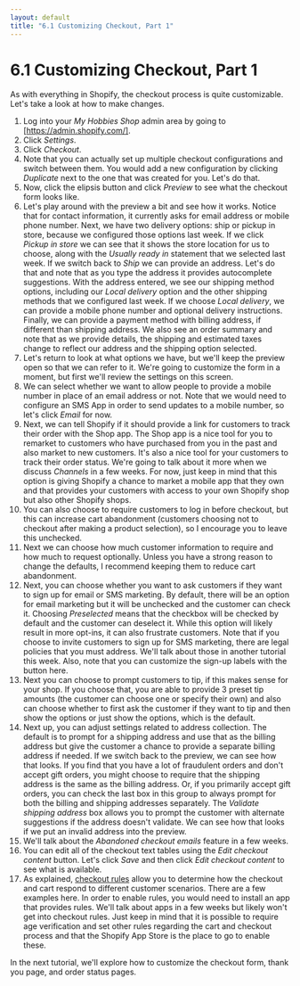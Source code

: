 ```yaml
---
layout: default
title: "6.1 Customizing Checkout, Part 1"
---
```


# 6.1 Customizing Checkout, Part 1

As with everything in Shopify, the checkout process is quite customizable. Let's take a look at how to make changes.

1. Log into your _My Hobbies Shop_ admin area by going to [https://admin.shopify.com/].
2. Click _Settings_.
3. Click _Checkout_.
4. Note that you can actually set up multiple checkout configurations and switch between them. You would add a new configuration by clicking _Duplicate_ next to the one that was created for you. Let's do that.
5. Now, click the elipsis button and click _Preview_ to see what the checkout form looks like.
6. Let's play around with the preview a bit and see how it works. Notice that for contact information, it currently asks for email address or mobile phone number. Next, we have two delivery options: ship or pickup in store, because we configured those options last week. If we click _Pickup in store_ we can see that it shows the store location for us to choose, along with the _Usually ready in_ statement that we selected last week. If we switch back to _Ship_ we can provide an address. Let's do that and note that as you type the address it provides autocomplete suggestions. With the address entered, we see our shipping method options, including our _Local delivery_ option and the other shipping methods that we configured last week. If we choose _Local delivery_, we can provide a mobile phone number and optional delivery instructions. Finally, we can provide a payment method with billing address, if different than shipping address. We also see an order summary and note that as we provide details, the shipping and estimated taxes change to reflect our address and the shipping option selected.
7. Let's return to look at what options we have, but we'll keep the preview open so that we can refer to it. We're going to customize the form in a moment, but first we'll review the settings on this screen.
8. We can select whether we want to allow people to provide a mobile number in place of an email address or not. Note that we would need to configure an SMS App in order to send updates to a mobile number, so let's click _Email_ for now.
9. Next, we can tell Shopify if it should provide a link for customers to track their order with the Shop app. The Shop app is a nice tool for you to remarket to customers who have purchased from you in the past and also market to new customers. It's also a nice tool for your customers to track their order status. We're going to talk about it more when we discuss _Channels_ in a few weeks. For now, just keep in mind that this option is giving Shopify a chance to market a mobile app that they own and that provides your customers with access to your own Shopify shop but also other Shopify shops.
10. You can also choose to require customers to log in before checkout, but this can increase cart abandonment (customers choosing not to checkout after making a product selection), so I encourage you to leave this unchecked.
11. Next we can choose how much customer information to require and how much to request optionally. Unless you have a strong reason to change the defaults, I recommend keeping them to reduce cart abandonment.
12. Next, you can choose whether you want to ask customers if they want to sign up for email or SMS marketing. By default, there will be an option for email marketing but it will be unchecked and the customer can check it. Choosing _Preselected_ means that the checkbox will be checked by default and the customer can deselect it. While this option will likely result in more opt-ins, it can also frustrate customers. Note that if you choose to invite customers to sign up for SMS marketing, there are legal policies that you must address. We'll talk about those in another tutorial this week. Also, note that you can customize the sign-up labels with the button here.
13. Next you can choose to prompt customers to tip, if this makes sense for your shop. If you choose that, you are able to provide 3 preset tip amounts (the customer can choose one or specify their own) and also can choose whether to first ask the customer if they want to tip and then show the options or just show the options, which is the default.
14. Next up, you can adjust settings related to address collection. The default is to prompt for a shipping address and use that as the billing address but give the customer a chance to provide a separate billing address if needed. If we switch back to the preview, we can see how that looks. If you find that you have a lot of fraudulent orders and don't accept gift orders, you might choose to require that the shipping address is the same as the billing address. Or, if you primarily accept gift orders, you can check the last box in this group to always prompt for both the billing and shipping addresses separately. The _Validate shipping address_ box allows you to prompt the customer with alternate suggestions if the address doesn't validate. We can see how that looks if we put an invalid address into the preview.
15. We'll talk about the _Abandoned checkout emails_ feature in a few weeks.
16. You can edit all of the checkout text tables using the _Edit checkout content_ button. Let's click _Save_ and then click _Edit checkout content_ to see what is available.
17. As explained, [checkout rules](https://help.shopify.com/en/manual/checkout-settings/checkout-customization#add-cart-checkout-validation) allow you to determine how the checkout and cart respond to different customer scenarios. There are a few examples here. In order to enable rules, you would need to install an app that provides rules. We'll talk about apps in a few weeks but likely won't get into checkout rules. Just keep in mind that it is possible to require age verification and set other rules regarding the cart and checkout process and that the Shopify App Store is the place to go to enable these.

In the next tutorial, we'll explore how to customize the checkout form, thank you page, and order status pages.